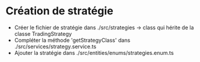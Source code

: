 # Création de stratégie

-   Créer le fichier de stratégie dans ./src/strategies -> class qui hérite de la classe TradingStrategy
-   Compléter la méthode 'getStrategyClass' dans ./src/services/strategy.service.ts
-   Ajouter la stratégie dans ./src/entities/enums/strategies.enum.ts
